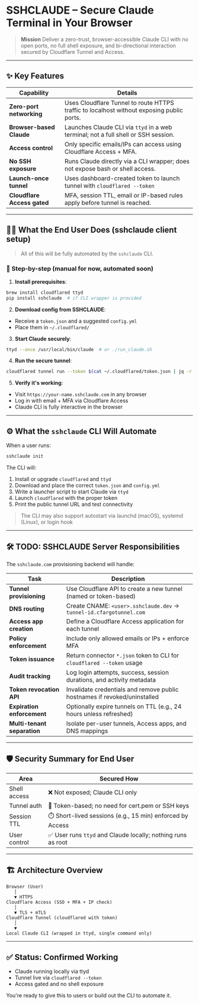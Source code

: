 # **SSHCLAUDE** – Secure Claude Terminal in Your Browser

> **Mission**  Deliver a zero-trust, browser-accessible Claude CLI with no open ports, no full shell exposure, and bi-directional interaction secured by Cloudflare Tunnel and Access.

---

## ✨ Key Features

| Capability                  | Details                                                                                   |
| --------------------------- | ----------------------------------------------------------------------------------------- |
| **Zero-port networking**    | Uses Cloudflare Tunnel to route HTTPS traffic to localhost without exposing public ports. |
| **Browser-based Claude**    | Launches Claude CLI via `ttyd` in a web terminal; not a full shell or SSH session.        |
| **Access control**          | Only specific emails/IPs can access using Cloudflare Access + MFA.                        |
| **No SSH exposure**         | Runs Claude directly via a CLI wrapper; does not expose bash or shell access.             |
| **Launch-once tunnel**      | Uses dashboard-created token to launch tunnel with `cloudflared --token`                  |
| **Cloudflare Access gated** | MFA, session TTL, email or IP-based rules apply before tunnel is reached.                 |

---

## 🧑‍💻 What the End User Does (sshclaude client setup)

> All of this will be fully automated by the `sshclaude` CLI.

### 🔹 Step-by-step (manual for now, automated soon)

1. **Install prerequisites**:

```bash
brew install cloudflared ttyd
pip install sshclaude  # if CLI wrapper is provided
```

2. **Download config from SSHCLAUDE**:

* Receive a `token.json` and a suggested `config.yml`
* Place them in `~/.cloudflared/`

3. **Start Claude securely**:

```bash
ttyd --once /usr/local/bin/claude  # or ./run_claude.sh
```

4. **Run the secure tunnel**:

```bash
cloudflared tunnel run --token $(cat ~/.cloudflared/token.json | jq -r .tunnel_token)
```

5. **Verify it's working**:

* Visit `https://your-name.sshclaude.com` in any browser
* Log in with email + MFA via Cloudflare Access
* Claude CLI is fully interactive in the browser

---

## ⚙️ What the `sshclaude` CLI Will Automate

When a user runs:

```bash
sshclaude init
```

The CLI will:

1. Install or upgrade `cloudflared` and `ttyd`
2. Download and place the correct `token.json` and `config.yml`
3. Write a launcher script to start Claude via `ttyd`
4. Launch `cloudflared` with the proper token
5. Print the public tunnel URL and test connectivity

> The CLI may also support autostart via launchd (macOS), systemd (Linux), or login hook

---

## 🛠 TODO: SSHCLAUDE Server Responsibilities

The `sshclaude.com` provisioning backend will handle:

| Task                        | Description                                                               |
| --------------------------- | ------------------------------------------------------------------------- |
| **Tunnel provisioning**     | Use Cloudflare API to create a new tunnel (named or token-based)          |
| **DNS routing**             | Create CNAME: `<user>.sshclaude.dev` → `tunnel-id.cfargotunnel.com`       |
| **Access app creation**     | Define a Cloudflare Access application for each tunnel                    |
| **Policy enforcement**      | Include only allowed emails or IPs + enforce MFA                          |
| **Token issuance**          | Return connector `*.json` token to CLI for `cloudflared --token` usage    |
| **Audit tracking**          | Log login attempts, success, session durations, and activity metadata     |
| **Token revocation API**    | Invalidate credentials and remove public hostnames if revoked/uninstalled |
| **Expiration enforcement**  | Optionally expire tunnels on TTL (e.g., 24 hours unless refreshed)        |
| **Multi-tenant separation** | Isolate per-user tunnels, Access apps, and DNS mappings                   |

---

## 🛡 Security Summary for End User

| Area         | Secured How                                                 |
| ------------ | ----------------------------------------------------------- |
| Shell access | ❌ Not exposed; Claude CLI only                              |
| Tunnel auth  | 🔐 Token-based; no need for cert.pem or SSH keys            |
| Session TTL  | ⏱️ Short-lived sessions (e.g., 15 min) enforced by Access   |
| User control | ✅ User runs `ttyd` and Claude locally; nothing runs as root |

---

## 🏗 Architecture Overview

```text
Browser (User)
   │
   ▼ HTTPS
Cloudflare Access (SSO + MFA + IP check)
   │
   ▼ TLS + mTLS
Cloudflare Tunnel (cloudflared with token)
   │
   ▼
Local Claude CLI (wrapped in ttyd, single command only)
```

---

## ✅ Status: Confirmed Working

* Claude running locally via ttyd
* Tunnel live via `cloudflared --token`
* Access gated and no shell exposure

You're ready to give this to users or build out the CLI to automate it.

